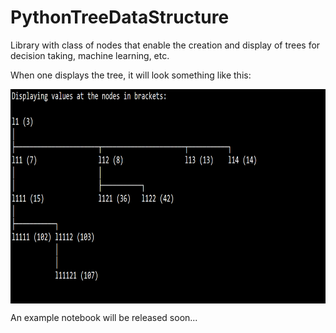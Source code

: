 # PythonTreeDataStructure
Library with class of nodes that enable the creation and display of trees for decision taking, machine learning, etc.

When one displays the tree, it will look something like this:

<img src="images/Example.PNG" width="800" height="343" alt="Example of tree" align="middle">
            
An example notebook will be released soon...